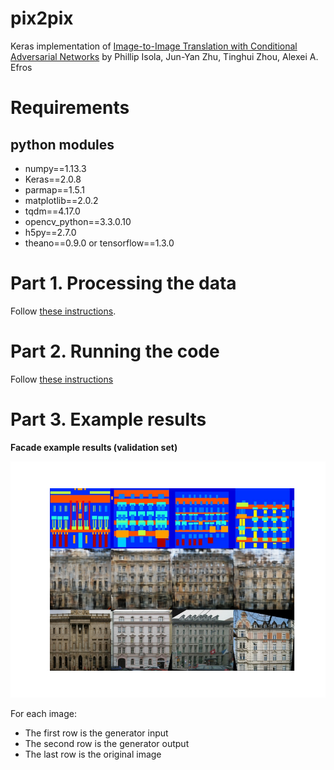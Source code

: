 # pix2pix

Keras implementation of [Image-to-Image Translation with Conditional Adversarial Networks](https://arxiv.org/pdf/1611.07004v1.pdf) by Phillip Isola, Jun-Yan Zhu, Tinghui Zhou, Alexei A. Efros


# Requirements

## python modules

- numpy==1.13.3
- Keras==2.0.8
- parmap==1.5.1
- matplotlib==2.0.2
- tqdm==4.17.0
- opencv_python==3.3.0.10
- h5py==2.7.0
- theano==0.9.0 or tensorflow==1.3.0


# Part 1. Processing the data

Follow [these instructions](https://github.com/tdeboissiere/DeepLearningImplementations/tree/master/pix2pix/src/data).

# Part 2. Running the code

Follow [these instructions](https://github.com/tdeboissiere/DeepLearningImplementations/tree/master/pix2pix/src/model)

# Part 3. Example results

**Facade example results (validation set)**

![figure](./figures/img_pix2pix.png)

For each image:

- The first row is the generator input
- The second row is the generator output
- The last row is the original image 
